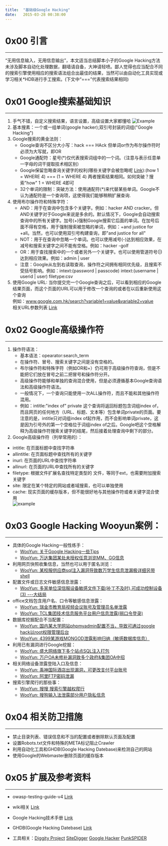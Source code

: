 ```yaml
---
title:  "基础级Google Hacking"
date:   2015-03-28 00:38:00
---
```


# 0x00 引言 ##

---

“无用信息输入，无用信息输出”，本文适当总结脚本小子的Google Hacking方法未涉及脚本自动化处理数据，翻墙请自备，大神请轻喷。鄙人觉得也应当配合不同的搜索引擎使用相应的搜索语法组合出最佳的结果，当然可以由自动化工具实现或学习相关\*HDB进行手工搜索。(下文中“===”代表搜索结果相同)

<!--more-->

# 0x01 Google搜索基础知识  #

---

1. 手气不错，自定义搜索结果，语言设置，高级设置大家都懂哈 
![Example]({{http://ojyzyrhpd.bkt.clouddn.com/20150328/1.png)
2. 基本搜素：一个或一组单词(google hacker);双引号封装的词组("Google Hacking")
3. Google搜索的黄金法则： 
    * Google查询不区分大小写：hack === HAck 但单词or作为布尔操作符时必须为大写就，即OR 
    * Google通配符：星号(\*)仅代表搜索词组中的一个词。（注意与表示任意单一字母的词干提取技术相区别）
    * Google保留忽略查询关键字的权利(哪些关键字会被忽略呢 [Link](https://code.google.com/p/stop-words/)):(how 1 = WHERE 4) === (1 = WHERE 4) 两者搜索结果相同。如何突破？搜索"how" 1 = WHERE 4即可  
    * 32个单词的限制：突破方法：使用通配符(*)来代替某些单词。Google不认为通配符是一个查询项，这使得我们能够稍稍扩展查询. 
4. 使用布尔操作符和特殊字符： 
    * AND：用于在查询中包含多个关键字。例如：hacker AND cracker。但AND关键字对于Google来说是多余的。默认情况下，Google会自动搜索查询中的所有关键字。加号(+)强制Google搜索它后面的单词。在加号后面不得有空格，用于强制搜索被忽略的单词，例如：+and justice for +all。当然，也可以使用双引号构建查询，即"and justice for all" 
    * NOT：用于在查询中忽略一个单词。也可以使用减号(-)达到相应效果，在减号和搜索关键字之间不能有空格。例如：hacker -golf 
    * OR：用于查找搜索中的一个或者另外一个关键字。也可以使用管道符号(\|)达到相应效果。例如：admin \| user 
    * 注意：Google从左到右读取查询，操作符之间拥有相同优先级，且搜索不受括号影响。例如：intext:(password \| passcode) intext:(username \| userid \| user) filetype:csv 
5. 使用Google URL:
    当你提交完一个Google查询之后，可以看到相应的Google结果页面，而这个页面的URL可以用于修改一个查询的或者在以后重新使用这个查询   
    例如：www.google.com.hk/search?variable1=value&variable2=value  
    相关URL参数列表 [Link](http://ylbook.com/cms/web/gugecanshu.htm)

# 0x02 Google高级操作符 #

---

1.  操作符语法：
    * 基本语法：opearator:search_term
    * 在操作符、冒号、搜索关键字之间是没有空格的。
    * 布尔操作符和特殊字符（例如OR和+）仍可用于高级操作符查询，但是不能把它们放在冒号之前二把冒号和操作符分开。
    * 高级操作符能够和单独的查询混合使用，但是必须遵循基本Google查询语法和高级操作符语法。
    * 一般情况下，一个查询只能使用一次ALL操作符，而且不能和其他操作符混用。
    * 例如：intitle:"index of" private  这个查询将返回标题包含词组index of，而且网页的任何地方（URL、标题、文本等）包含单词private的页面。要注意的是，intitle只对词组index of起作用，而不会影响单词private，这是因为引号外的第一个空格位于词组index of之后。Google吧这个空格解释为高级操作符搜索关键字的结尾，然后接着处理查询中剩下的部分。 
2. Google高级操作符（列举常用的）：
  * intitle: 在页面标题中查找字符串
  * allintitle: 在页面标题中查找所有的关键字
  * inurl: 在页面的URL中查找字符串
  * allinurl: 在页面的URL中查找所有的关键字
  * filetype: 根据文件扩展名查找特定类型的 文件，等同于ext，也需要附加搜索关键字
  * site: 限定在某个特定的网站或者域搜索，也可以单独使用
  * cache: 现实页面的缓存版本，但不能很好地与其他操作符或者关键字混合使用   
    ![example](http://ojyzyrhpd.bkt.clouddn.com/20150328/2.png)

# 0x03 Google Hacking Wooyun案例： #

---

* 具体的Google Hacking一般性练手：
    * [WooYun: 关于Google Hacking一些Tips](http://www.wooyun.org/bugs/wooyun-2012-06968)
    * [WooYun: 万达集团某处未授权任意浏览MM、GG信息](http://www.wooyun.org/bugs/wooyun-2013-017368)
* 利用网页快照收集信息，当然也可以用于匿名浏览：
    * [WooYun: 某校服供应商sql注入漏洞导致数万学生信息泄漏极详细另带shell](http://www.wooyun.org/bugs/wooyun-2014-086085)
* 配置文件或日志文件敏感信息泄露：
    * [WooYun: 多家单位深信服设备敏感文件下载(补丁不及时),可成功控制设备  (3)  ---大结局](http://www.wooyun.org/bugs/wooyun-2013-020012)
* office文档包含用户名、口令等敏感信息泄露：
    * [WooYun: 瑞金市教育局视频会议账号及管理员名单泄露](http://www.wooyun.org/bugs/wooyun-2014-087891)
    * [WooYun: TCL集团技术信息服务平台用户信息泄露(弱口令登录)](http://www.wooyun.org/bugs/wooyun-2014-051023)
* 数据库挖掘配合不当配置：
    * [WooYun: 国内某大学网站phpmyadmin配置不当，导致可通过google hack以root权限管理后台](http://www.wooyun.org/bugs/wooyun-2014-055361)
    * [WooYun: 4399某游戏MONGOD泄露影响归纳（敏感数据库信息）](http://www.wooyun.org/bugs/wooyun-2014-085697)
* 利用已有漏洞进行Google挖掘：
    * [WooYun: 盛大网络旗下多个站点SQL注入打包](http://www.wooyun.org/bugs/wooyun-2014-067058)
    * [WooYun: 万户OA未修补漏洞致多个政府&amp;集团OA中招](http://www.wooyun.org/bugs/wooyun-2014-081513)
* 相关网络设备泄露登陆入口及信息：
    * [WooYun: 禹神国际酒店出现漏洞，可更改支付平台账号](http://www.wooyun.org/bugs/wooyun-2014-089042)
    * [WooYun: 阿里FTP密码泄漏](http://www.wooyun.org/bugs/wooyun-2012-07282)
* 搜索引擎爬行的那些事：
    * [WooYun: 搜搜 搜索引擎越权爬行](http://www.wooyun.org/bugs/wooyun-2012-08604)
    * [WooYun: 搜狗输入法泄露部分用户隐私信息](http://www.wooyun.org/bugs/wooyun-2013-024626) 

# 0x04 相关防卫措施  #

---

* 禁止目录列表、错误信息和不当的配置或者删除默认页面及配置
* 设置Robots.txt文件和特殊的META标记阻止Crawler
* 利用自动化工具和GHDB(Google Hacking Datebase)来检测自己的网站
* 使用Google的Webmaster删除页面的缓存版本 

# 0x05 扩展及参考资料  #

---

* owasp-testing-guide-v4 [Link][link0]
* wiki相关 [Link][link1]
* Google Hacking技术手册 [Link][link2]
* GHDB(Google Hacking Datebase) [Link][link3]
* 工具相关：[Diggity Project][tool0] [SiteDigger][tool1] [Google Hacker][tool2] [PunkSPIDER][tool3]

  [link0]:  http://kennel209.gitbooks.io/owasp-testing-guide-v4/content/zh/index.html
  [link1]:  http://en.wikipedia.org/wiki/Google_hacking
  [link2]:  http://baike.baidu.com/link?url=YBxKy0FR6zJnBiGTdk-z8gqw3IqvVcvx9Q0aDY3Ssta8X1wNGVQXhENenxQ1ffSokpoDrHLpGVZ9VQ_7GiMucK
  [link3]:  http://www.exploit-db.com/google-dorks/
  [tool0]:  http://www.bishopfox.com/resources/tools/google-hacking-diggity/
  [tool1]:  http://www.mcafee.com/uk/downloads/free-tools/sitedigger.aspx
  [tool2]:  http://yehg.net/lab/pr0js/files.php/googlehacker.zip
  [tool3]:  http://punkspider.hyperiongray.com/
